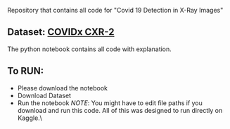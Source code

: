Repository that contains all code for "Covid 19 Detection in X-Ray Images"  
## Dataset: [COVIDx CXR-2](https://www.kaggle.com/andyczhao/covidx-cxr2)  
The python notebook contains all code with explanation.  

## To RUN: 
- Please download the notebook
- Download Dataset
- Run the notebook
_NOTE_: You might have to edit file paths if you download and run this code. All of this was designed to run directly on Kaggle.\

